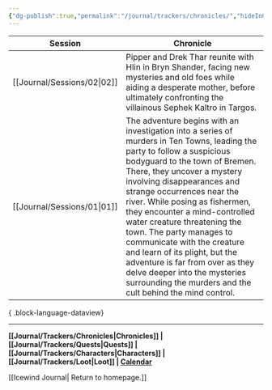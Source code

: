 ```yaml
---
{"dg-publish":true,"permalink":"/journal/trackers/chronicles/","hideInGraph":true}
---
```


| Session                        | Chronicle                                                                                                                                                                                                                                                                                                                                                                                                                                                                                                                                                                        |
| ------------------------------ | -------------------------------------------------------------------------------------------------------------------------------------------------------------------------------------------------------------------------------------------------------------------------------------------------------------------------------------------------------------------------------------------------------------------------------------------------------------------------------------------------------------------------------------------------------------------------------- |
| [[Journal/Sessions/02\|02]] | Pipper and Drek Thar reunite with Hlin in Bryn Shander, facing new mysteries and old foes while aiding a desperate mother, before ultimately confronting the villainous Sephek Kaltro in Targos.                                                                                                                                                                                                                                                                                                                                                                                 |
| [[Journal/Sessions/01\|01]] | The adventure begins with an investigation into a series of murders in Ten Towns, leading the party to follow a suspicious bodyguard to the town of Bremen. There, they uncover a mystery involving disappearances and strange occurrences near the river. While posing as fishermen, they encounter a mind-controlled water creature threatening the town. The party manages to communicate with the creature and learn of its plight, but the adventure is far from over as they delve deeper into the mysteries surrounding the murders and the cult behind the mind control. |

{ .block-language-dataview}

---

**[[Journal/Trackers/Chronicles\|Chronicles]] | [[Journal/Trackers/Quests\|Quests]] |  [[Journal/Trackers/Characters\|Characters]]  | [[Journal/Trackers/Loot\|Loot]] | [Calendar](https://app.fantasy-calendar.com/calendars/b92ff6b73ed0d08bb329405ca22ef86f)**

[[Icewind Journal\| Return to homepage.]]